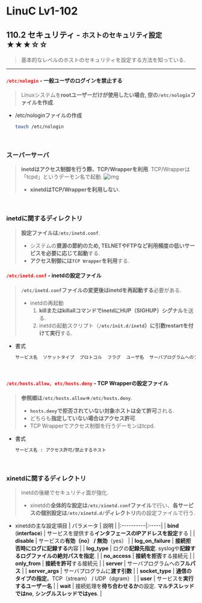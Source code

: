# LinuC Lv1-102
## 110.2 セキュリティ - `ホストのセキュリティ設定` ★★★☆☆
> 基本的なレベルのホストのセキュリティを設定する方法を知っている.
---
#### <span style="color: red; ">**`/etc/nologin`**</span> - **一般ユーザのログインを禁止**する
> Linuxシステムを**rootユーザーだけが使用したい場合, 空の`/etc/nologin`ファイルを作成**.
- /etc/nologinファイルの作成
    ```sh
    touch /etc/nologin
    ```

</br>

### スーパーサーバ
> **inetdはアクセス制御を行う際、TCP/Wrapperを利用**. TCP/Wrapperは「tcpd」というデーモン名で起動.
![img](https://ping-t.com/mondai3/img/jpg/k21712.jpg)
>- **xinetdはTCP/Wrapperを利用しない**.

</br>

### inetdに関するディレクトリ
> **設定ファイルは`/etc/inetd.conf`**.
>- システムの**資源の節約のため, TELNETやFTPなど利用頻度の低いサービスを必要に応じて起動**する.
>- **アクセス制御には`TCP Wrapper`を利用**する.
#### <span style="color: red; ">**`/etc/inetd.conf`**</span> - inetdの設定ファイル
> **`/etc/inetd.conf`ファイルの変更後はinetdを再起動する**必要がある.
>- inetdの再起動
>   1. **killまたはkillallコマンドでinetdにHUP（SIGHUP）シグナル**を送る.
>   2. inetdの起動スクリプト（**`/etc/init.d/inetd`）に引数restartを付けて実行**する.

- 書式
    ```sh
    サービス名  ソケットタイプ  プロトコル  フラグ  ユーザ名  サーバプログラムへのフルパス  引数
    ```

</br>

#### <span style="color: red; ">**`/etc/hosts.allow, etc/hosts.deny`**</span> - TCP Wrapperの設定ファイル
> **参照順は`/etc/hosts.allow`⇒`/etc/hosts.deny`**.
>   - **`hosts.deny`で拒否されていない対象ホストは全て許可**される.
>   - どちらも**指定していない場合はアクセス許可**.
>- TCP Wrapperでアクセス制御を行うデーモンはtcpd.
- 書式
    ```sh
    サービス名 : アクセス許可/禁止するホスト
    ```

</br>

### xinetdに関するディレクトリ
> inetdの後継でセキュリティ面が強化.
>- xinetdの**全体的な設定は`/etc/xinetd.conf`ファイル**で行い、**各サービスの個別設定は`/etc/xinetd.d/`ディレクトリ**内の設定ファイルで行う.
- xinetdの主な設定項目
    | パラメータ | 説明 |
    |:----------|:-----|
    | **bind** (**interface**) | サービスを提供する**インタフェースのIPアドレスを設定**する |
    | **disable** | サービスの**有効（no） / 無効**（yes） |
    | **log_on_failure** | **接続拒否時にログに記録する**内容 |
    | **log_type** | ログの**記録先指定**. syslogや**記録するログファイルの絶対パスを指定**. |
    | **no_access** | **接続を拒否**する接続元 |
    | **only_from** | **接続を許可**する接続元 |
    | **server** | サーバプログラムへの**フルパス** |
    | **server_args** | サーバプログラムに**渡す引数** |
    | **socket_type** | **通信のタイプの指定**。TCP（stream） / UDP（dgram） |
    | **user** | サービスを**実行するユーザー名** |
    | **wait** | 接続処理を**待ち合わせるか**の設定. **マルチスレッドではno**, **シングルスレッドではyes**. |
